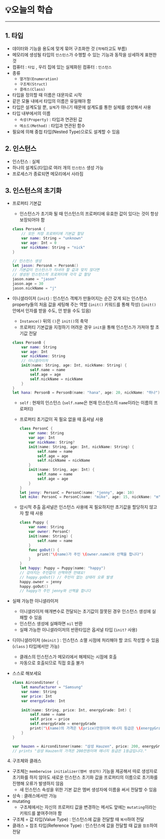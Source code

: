 # 💡오늘의 학습
---
## 1. 타입
- 데이터와 기능을 용도에 맞게 묶어 구조화한 것 (`객체`라고도 부름)
- 메모리에 생성될 타입의 `인스턴스`가 수행할 수 있는 기능과 동작을 상세하게 표현한 것
- 컴퓨터 : `타입` , 우리 집에 있는 실체화된 컴퓨터 : `인스턴스`
- 종류
    - `열거형(Enumeration)`
    - `구조체(Struct)`
    - `클래스(Class)`
- 타입을 정의할 때 이름은 대문자로 시작
- 같은 모듈 내에서 타입의 이름은 유일해야 함
- 타입은 설계도일 뿐, `실체`가 아니기 때문에 설계도를 통한 실체를 생성해서 사용
- 타입 내부에서의 이름
    - `속성(Property)` : 타입과 연관된 값
    - `메소드(Method)` : 타입과 연관된 함수
- 필요에 의해 중첩 타입(Nested Type)으로도 설계할 수 있음

## 2. 인스턴스
- 인스턴스 : 실체
- 하나의 설계도(타입)로 여러 개의 `인스턴스` 생성 가능
- 프로세스가 종료되면 메모리에서 사라짐

## 3. 인스턴스의 초기화
- 프로퍼티 기본값
    - 인스턴스가 초기화 될 때 인스턴스의 프로퍼티에 유효한 값이 있다는 것이 항상 보장되어야 함
    ```swift
    class PersonA {
        // 모든 저장 프로퍼티에 기본값 할당
        var name: String = "unknown"
        var age: Int = 0
        var nickName: String = "nick"
    }

    // 인스턴스 생성
    let jason: PersonA = PersonA()
    // 기본값이 인스턴스가 지녀야 할 값과 맞지 않다면
    // 생성된 인스턴스의 프로퍼티에 각각 값 할당
    jason.name = "jason"
    jason.age = 30
    jason.nickName = "j"
    ```
- 이니셜라이저 (`init`) : 인스턴스 객체가 만들어지는 순간 갖게 되는 인스턴스 property들의 처음 값을 세팅해 주는 역할 (`init()` 키워드를 통해 작성) (`init()` 안에서 인자를 받을 수도, 안 받을 수도 있음)
    - `Instance()` 뒤의 `()`은 `init()`의 축약
    - 프로퍼티 기본값을 지정하기 어려운 경우 `init`을 통해 인스턴스가 가져야 할 초기값 전달
    
    ```swift
    class PersonB {
        var name: String
        var age: Int
        var nickName: String
        // 이니셜라이저
        init(name: String, age: Int, nickName: String) {
            self.name = name
            self.age = age
            self.nickName = nickName
        }
    }
    let hana: PersonB = PersonB(name: "hana", age: 20, nickName: "하나")
    ```
    
    - `self` : 현재의 인스턴스 (`self.name`은 현재 인스턴스의 `name`이라는 이름의 프로퍼티)
    - 프로퍼티 초기값이 꼭 필요 없을 때 옵셔널 사용
        
        ```swift
        class PersonC {
            var name: String
            var age: Int
            var nickName: String?
            init(name: String, age: Int, nickName: String) {
                self.name = name
                self.age = age
                self.nickName = nickName
            }
            init(name: String, age: Int) {
                self.name = name
                self.age = age
            }
        }
        let jenny: PersonC = PersonC(name: "jenny", age: 10)
        let mike: PersonC = PersonC(name: "mike", age: 15, nickName: "m")
        ```
        
    - 암시적 추출 옵셔널은 인스턴스 사용에 꼭 필요하지만 초기값을 할당하지 않고자 할 때 사용
        
        ```swift
        class Puppy {
            var name: String
            var owner: PersonC!
            init(name: String) {
                self.name = name
            }
            func goOut() {
                print("\(name)가 주인 \(owner.name)와 산책을 합니다")
            }
        }
        let happy: Puppy = Puppy(name: "happy")
        // 강아지는 주인없이 산책하면 안돼요!
        // happy.goOut() // 주인이 없는 상태라 오류 발생
        happy.owner = jenny
        happy.goOut()
        // happy가 주인 jenny와 산책을 합니다
        ```
- 실패 가능한 이니셜라이저
    - 이니셜라이저 매개변수로 전달되는 초기값이 잘못된 경우 인스턴스 생성에 실패할 수 있음
    - 인스턴스 생성에 실패하면 `nil` 반환
    - 실패 가능한 이니셜라이저의 반환타입은 옵셔널 타입 (`init?` 사용)
- 디이니셜라이저 (`deinit` ) : 인스턴스 소멸 시점에 처리해야 할 코드 작성할 수 있음 (`class` ) 타입에서만 가능)
    
    - 클래스의 인스턴스가 메모리에서 해제되는 시점에 호출
    - 자동으로 호출되므로 직접 호출 불가
- 스스로 해보세요
    
    ```swift
    class Airconditoner {
        let manufacturer = "Samsung"
        var name: String
        var price: Int
        var energyGrade: Int
        
        init(name: String, price: Int, energyGrade: Int) {
            self.name = name
            self.price = price
            self.energyGrade = energyGrade
            print("\(name)의 가격은 \(price)만원이며 에너지 등급은 \(energyGrade)등급입니다.")
        }
    }
    
    var hauzen = Airconditoner(name: "삼성 Hauzen", price: 200, energyGrade: 1)
    // prints "삼성 Hauzen의 가격은 200만원이며 에너지 등급은 1등급입니다."
    ```

4. 구조체와 클래스
- 구조체는 `memberwise initializer(멤버 생성자)` 기능을 제공해서 따로 생성자로 초기화를 하지 않아도 새로운 인스턴스 초기화 값을 프로퍼티의 이름으로 초기화를 진행해 오류가 발생하지 않음
    - 새 인스턴스 속성을 위한 기본 값은 멤버 생성자에 이름을 써서 전달할 수 있음
- 상속 : 클래스에서만 가능
- mutating
    - 구조체에서는 자신의 프로퍼티 값을 변경하는 메서도 앞에는 `mutating`이라는 키워드를 붙여주어야 함
- 구조체 = 값 타입(Value Type) : 인스턴스에 값을 전달할 때 `복사`하여 전달
- 클래스 = 참조 타입(Reference Type) : 인스턴스에 값을 전달할 때 값을 `참조`하여 전달
